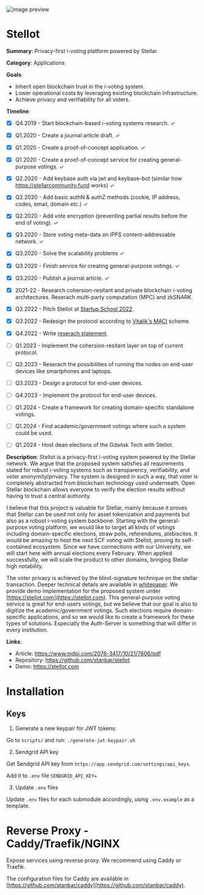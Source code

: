 ![image preview](https://raw.githubusercontent.com/stasbar/stellar-voting/master/img/stellot-scf.png)

# Stellot

**Summary**: Privacy-first i-voting platform powered by Stellar.

**Category**: Applications

**Goals**:
- Inherit open blockchain trust in the i-voting system.
- Lower operational costs by leveraging existing blockchain infrastructure.
- Achieve privacy and verifiability for all voters.

**Timeline**:
- [x] Q4.2019 - Start blockchain-based i-voting systems research. ✓

- [x] Q1.2020 - Create a journal article draft. ✓
- [x] Q1.2020 - Create a proof-of-concept application. ✓
- [x] Q1.2020 - Create a proof-of-concept service for creating general-purpose votings. ✓

- [x] Q2.2020 - Add keybase auth via jwt and keybase-bot (similar how https://stellarcommunity.fund works) ✓
- [x] Q2.2020 - Add basic authN & authZ methods (cookie, IP address, codes, email, domain etc.) ✓
- [x] Q2.2020 - Add vote encryption (preventing partial results before the end of voting). ✓

- [x] Q3.2020 - Store voting meta-data on IPFS content-addressable network. ✓
- [x] Q3.2020 - Solve the scalability problems ✓
- [x] Q3.2020 - Finish service for creating general-purpose votings. ✓
- [x] Q3.2020 - Publish a journal article. ✓

- [x] 2021-22 - Research cohersion-resitant and private blockchain i-voting architectures. Reserach multi-party computation (MPC) and zkSNARK.
- [x] Q2.2022 - Pitch Stellot at [Startup School 2022](https://pg.edu.pl/startup/2022-07/demo-day-2022-relacja).
- [x] Q3.2022 - Redesign the protocol according to [Vitalik's MACI](https://ethresear.ch/t/minimal-anti-collusion-infrastructure/5413) scheme.
- [x] Q4.2022 - Write [reserach statement](https://stan.bar/research-statement).

- [ ] Q1.2023 - Implement the cohersion-resitant layer on top of current protocol.
- [ ] Q2.2023 - Reserach the possibilities of running the nodes on end-user devices like smartphones and laptops.
- [ ] Q3.2023 - Design a protocol for end-user devices.
- [ ] Q4.2023 - Implement the protocol for end-user devices.

- [ ] Q1.2024 - Create a framework for creating domain-specific standalone votings.
- [ ] Q1.2024 - Find academic/government votings where such a system could be used.
- [ ] Q1.2024 - Host dean elections of the Gdańsk Tech with Stellot.


**Description**: Stellot is a privacy-first i-voting system powered by the Stellar network. We argue that the proposed system satisfies all requirements stated for robust i-voting systems such as transparency, verifiability, and voter anonymity/privacy. The system is designed in such a way, that voter is completely abstracted from blockchain technology used underneath. Open Stellar blockchain allows everyone to verify the election results without having to trust a central authority.

I believe that this project is valuable for Stellar, mainly because it proves that Stellar can be used not only for asset tokenization and payments but also as a robust i-voting system backbone.
Starting with the general-purpose voting platform, we would like to target all kinds of votings including domain-specific elections, straw polls, referendums, plebiscites. It would be amazing to host the next SCF voting with Stellot, proving its self-contained ecosystem. Since we have connections with our University, we will start here with annual elections every February. When applied successfully, we will scale the product to other domains, bringing Stellar high notability.

The voter privacy is achieved by the blind-signature technique on the stellar transaction.  Deeper technical details are available in [whitepaper](https://www.mdpi.com/2076-3417/10/21/7606/pdf). We provide demo implementation for the proposed system under [https://stellot.com](https://stellot.com). This general-purpose voting service is great for end-users votings, but we believe that our goal is also to digitize the academic/government votings. Such elections require domain-specific applications, and so we would like to create a framework for these types of solutions. Especially the Auth-Server is something that will differ in every institution.

**Links**:
- Article: https://www.mdpi.com/2076-3417/10/21/7606/pdf
- Repository: https://github.com/stanbar/stellot
- Demo: https://stellot.com

# Installation

## Keys

1. Generate a new keypair for JWT tokens:

Go to `scripts/` and run: `./generate-jwt-keypair.sh`

2. Sendgrid API key

Get Sendgrid API key from `https://app.sendgrid.com/settings/api_keys`.

Add it to `.env` file `SENDGRID_API_KEY=`

3. Update `.env` files

Update `.env` files for each submodule accordingly, using `.env.example` as a template.

# Reverse Proxy - Caddy/Traefik/NGINX

Expose services using reverse proxy. We recommend using Caddy or Traefik.

The configuration files for Caddy are available in [https://github.com/stanbar/caddy](https://github.com/stanbar/caddy).
